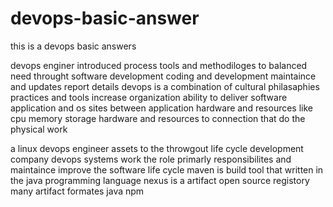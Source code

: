 # devops-basic-answer
this is a devops basic answers

devops enginer introduced process tools and methodiloges to balanced need throught software development  coding and development maintaince and updates report details
devops is a combination of cultural philasaphies practices and tools increase organization ability to deliver software application and os sites between application hardware and resources like cpu memory storage hardware and resources to connection that do the physical work

a linux devops engineer assets to the  throwgout life cycle development company devops systems work the role primarly responsibilites and maintaince improve the software life cycle
maven is build tool that written in the java programming language
nexus is a artifact open source registory many artifact formates java npm 

